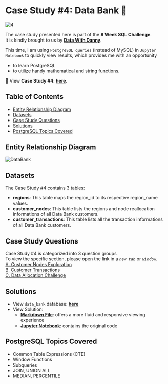 # Case Study #4: Data Bank 💱
![4](https://github.com/chanronnie/8WeekSQLChallenge/assets/121308347/8d5eb6d0-c3d2-4e6c-998d-6c00fff3d516)


The case study presented here is part of the **8 Week SQL Challenge**.\
It is kindly brought to us by [**Data With Danny**](https://8weeksqlchallenge.com).

This time, I am using `PostgreSQL queries` (instead of MySQL) in `Jupyter Notebook` to quickly view results, which provides me with an opportunity 
  - to learn PostgreSQL
  - to utilize handy mathematical and string functions.



💱 View **Case Study #4**: [**here**](https://8weeksqlchallenge.com/case-study-4/).

## Table of Contents
* [Entity Relationship Diagram](#entity-relationship-diagram)
* [Datasets](#datasets)
* [Case Study Questions](#case-study-questions)
* [Solutions](#solutions)
* [PostgreSQL Topics Covered](#postgresql-topics-covered)

## Entity Relationship Diagram
![DataBank](https://github.com/chanronnie/8WeekSQLChallenge/assets/121308347/5e232441-2712-4812-90a3-3a9ee5cd1ef0)




## Datasets
The Case Study #4 contains 3 tables:
- **regions**: This table maps the region_id to its respective region_name values.
- **customer_nodes**: This table lists the regions and node reallocation informations of all Data Bank customers.
- **customer_transactions**: This table lists all the transaction informations of all Data Bank customers.

## Case Study Questions
Case Study #4 is categorized into 3 question groups\
To view the specific section, please open the link in a *`new tab`* or *`window`*.\
[A. Customer Nodes Exploration](CaseStudy4_solutions.md#A)\
[B. Customer Transactions](CaseStudy4_solutions.md#B)\
[C. Data Allocation Challenge](CaseStudy4_solutions.md#C)

## Solutions
- View `data_bank` database: [**here**](CaseStudy4_schema.sql)
- View Solution:
    - [**Markdown File**](CaseStudy4_solutions.md): offers a more fluid and responsive viewing experience
    - [**Jupyter Notebook**](CaseStudy4_solutions.ipynb): contains the original code

## PostgreSQL Topics Covered
- Common Table Expressions (CTE)
- Window Functions
- Subqueries
- JOIN, UNION ALL
- MEDIAN, PERCENTILE
